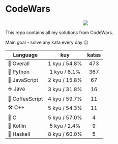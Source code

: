 # CodeWars

<p align="center">
  <img src="https://www.codewars.com/users/yurii_karabas/badges/large">
</p>

This repo contains all my solutions from CodeWars.

Main goal - solve any kata every day :open_mouth:

| Language                          | kuy               | katas                 |
|---                                |:---:              |:---:                  |
|:dizzy: Overall                    | 1 kyu / 54.8%     | 473       |
|:snake: Python                     | 1 kyu / 8.1%      | 367        |
|:see_no_evil: JavaScript           | 2 kyu / 15.8%  | 67    |
|:coffee: Java                      | 3 kyu / 31.8%        | 16          |
|🙉 CoffeeScript | 4 kyu / 59.7%| 11  |
|:hammer_and_wrench: C++            | 5 kyu / 54.3%         | 11           |
|:wrench: C                         | 5 kyu / 57.0%           | 4             |
|:seedling: Kotlin                  | 5 kyu / 2.4%      | 9        |
|:link: Haskell                     | 8 kyu / 60.0%     | 5       |
